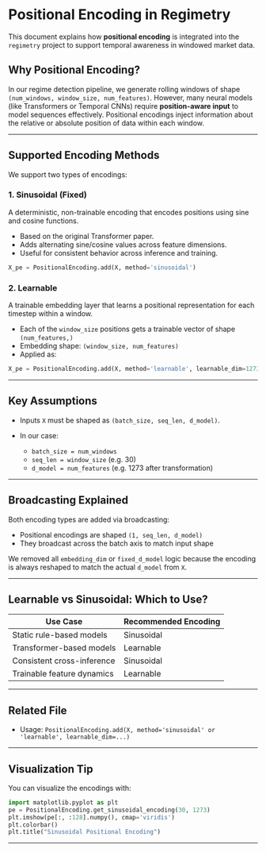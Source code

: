 # Positional Encoding in Regimetry

This document explains how **positional encoding** is integrated into the `regimetry` project to support temporal awareness in windowed market data.

## Why Positional Encoding?

In our regime detection pipeline, we generate rolling windows of shape `(num_windows, window_size, num_features)`. However, many neural models (like Transformers or Temporal CNNs) require **position-aware input** to model sequences effectively. Positional encodings inject information about the relative or absolute position of data within each window.

---

## Supported Encoding Methods

We support two types of encodings:

### 1. Sinusoidal (Fixed)

A deterministic, non-trainable encoding that encodes positions using sine and cosine functions.

* Based on the original Transformer paper.
* Adds alternating sine/cosine values across feature dimensions.
* Useful for consistent behavior across inference and training.

```python
X_pe = PositionalEncoding.add(X, method='sinusoidal')
```

### 2. Learnable

A trainable embedding layer that learns a positional representation for each timestep within a window.

* Each of the `window_size` positions gets a trainable vector of shape `(num_features,)`
* Embedding shape: `(window_size, num_features)`
* Applied as:

```python
X_pe = PositionalEncoding.add(X, method='learnable', learnable_dim=1273)
```

---

## Key Assumptions

* Inputs `X` must be shaped as `(batch_size, seq_len, d_model)`.
* In our case:

  * `batch_size = num_windows`
  * `seq_len = window_size` (e.g. 30)
  * `d_model = num_features` (e.g. 1273 after transformation)

---

## Broadcasting Explained

Both encoding types are added via broadcasting:

* Positional encodings are shaped `(1, seq_len, d_model)`
* They broadcast across the batch axis to match input shape

We removed all `embedding_dim` or `fixed_d_model` logic because the encoding is always reshaped to match the actual `d_model` from `X`.

---

## Learnable vs Sinusoidal: Which to Use?

| Use Case                   | Recommended Encoding |
| -------------------------- | -------------------- |
| Static rule-based models   | Sinusoidal           |
| Transformer-based models   | Learnable            |
| Consistent cross-inference | Sinusoidal           |
| Trainable feature dynamics | Learnable            |

---

## Related File

* Usage: `PositionalEncoding.add(X, method='sinusoidal' or 'learnable', learnable_dim=...)`

---

## Visualization Tip

You can visualize the encodings with:

```python
import matplotlib.pyplot as plt
pe = PositionalEncoding.get_sinusoidal_encoding(30, 1273)
plt.imshow(pe[:, :128].numpy(), cmap='viridis')
plt.colorbar()
plt.title("Sinusoidal Positional Encoding")
```

---
